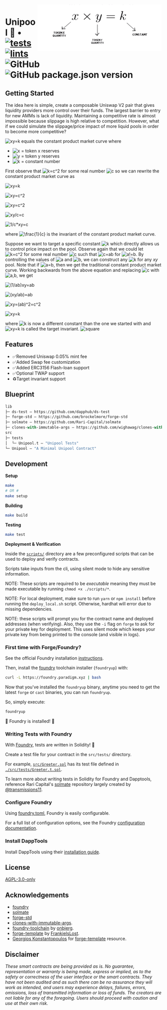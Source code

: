 <img align="right" width="400" height="150" top="100" src="./assets/readme.png">

# Unipool 🦄 • [![tests](https://github.com/abigger87/femplate/actions/workflows/tests.yml/badge.svg)](https://github.com/abigger87/femplate/actions/workflows/tests.yml) [![lints](https://github.com/abigger87/femplate/actions/workflows/lints.yml/badge.svg)](https://github.com/abigger87/femplate/actions/workflows/lints.yml) ![GitHub](https://img.shields.io/github/license/abigger87/femplate)  ![GitHub package.json version](https://img.shields.io/github/package-json/v/abigger87/femplate)


## Getting Started

The idea here is simple, create a composable Uniswap V2 pair that gives liquidity providers more control over their funds. The largest barrier to entry for new AMMs is lack of liquidity. Maintaining a competitive rate is almost impossible because slippage is high relative to competition. However, what if we could simulate the slippage/price impact of more liquid pools in order to become more competitive?

![xy=k](https://latex.codecogs.com/svg.image?xy=k) equals the constant product market curve where 
* ![x](https://latex.codecogs.com/svg.image?x) = token x reserves
* ![y](https://latex.codecogs.com/svg.image?y) = token y reserves
* ![k](https://latex.codecogs.com/svg.image?k) = constant number

First observe that ![k=c^2](https://latex.codecogs.com/svg.image?k=c^2) for some real number ![c](https://latex.codecogs.com/svg.image?c) so we can rewrite  the constant product market curve as 

![xy=k](https://latex.codecogs.com/svg.image?xy=k)

![xy=c^2](https://latex.codecogs.com/svg.image?xy=c^2)

![xy=c^2](https://latex.codecogs.com/svg.image?xy=c^2)

![xy/c=c](https://latex.codecogs.com/svg.image?\frac{xy}{c}=c)

![1/c*xy=c](https://latex.codecogs.com/svg.image?\frac{1}{c}xy=c)


where ![\frac{1}{c}](https://latex.codecogs.com/svg.image?1/c) is the invariant of the constant product market curve. 

Suppose we want to target a specific constant ![k](https://latex.codecogs.com/svg.image?k) which directly allows us to control price impact on the pool. Observe again that we could let ![k=c^2](https://latex.codecogs.com/svg.image?k=c^2) for some real number ![c](https://latex.codecogs.com/svg.image?c) such that ![c=ab](https://latex.codecogs.com/svg.image?c=ab) for ![a!=b](https://latex.codecogs.com/svg.image?a&space;\neq&space;b). By controlling the values of ![a](https://latex.codecogs.com/svg.image?a) and ![b](https://latex.codecogs.com/svg.image?b), we can construct any ![k](https://latex.codecogs.com/svg.image?k) for any $xy$ pool. Note that if ![a=b](https://latex.codecogs.com/svg.image?a=b), then we get the traditional constant product market curve. Working backwards from the above equation and replacing ![c](https://latex.codecogs.com/svg.image?c) with ![a,b](https://latex.codecogs.com/svg.image?a,b), we get



![(1/ab)xy=ab](https://latex.codecogs.com/svg.image?\bg{white}\frac{1}{ab}xy=ab&space;)

![(xy/ab)=ab](https://latex.codecogs.com/svg.image?\frac{xy}{ab}=ab)

![xy=(ab)^2=c^2](https://latex.codecogs.com/svg.image?xy=(ab)^2=c^2)

![xy=k](https://latex.codecogs.com/svg.image?xy=k)



where ![k](https://latex.codecogs.com/svg.image?k) is now a different constant than the one we started with and 
![xy=k](https://latex.codecogs.com/svg.image?1/ab) is called the target invariant. ![square](https://latex.codecogs.com/svg.image?\square)


## Features

* ✅Removed Uniswap 0.05% mint fee
* ✅Added Swap fee customization
* ✅Added ERC3156 Flash-loan support
* ✅Optional TWAP support
* ♻️Target invariant support

## Blueprint

```ml
lib
├─ ds-test — https://github.com/dapphub/ds-test
├─ forge-std — https://github.com/brockelmore/forge-std
├─ solmate — https://github.com/Rari-Capital/solmate
├─ clones-with-immutable-args — https://github.com/wighawag/clones-with-immutable-args
src
├─ tests
│  └─ Unipool.t — "Unipool Tests"
└─ Unipool — "A Minimal Unipool Contract"
```

## Development

**Setup**
```bash
make
# OR #
make setup
```

**Building**
```bash
make build
```

**Testing**
```bash
make test
```

**Deployment & Verification**

Inside the [`scripts/`](./scripts/) directory are a few preconfigured scripts that can be used to deploy and verify contracts.

Scripts take inputs from the cli, using silent mode to hide any sensitive information.

NOTE: These scripts are required to be _executable_ meaning they must be made executable by running `chmod +x ./scripts/*`.

NOTE: For local deployment, make sure to run `yarn` or `npm install` before running the `deploy_local.sh` script. Otherwise, hardhat will error due to missing dependencies.

NOTE: these scripts will prompt you for the contract name and deployed addresses (when verifying). Also, they use the `-i` flag on `forge` to ask for your private key for deployment. This uses silent mode which keeps your private key from being printed to the console (and visible in logs).

### First time with Forge/Foundry?

See the official Foundry installation [instructions](https://github.com/gakonst/foundry/blob/master/README.md#installation).

Then, install the [foundry](https://github.com/gakonst/foundry) toolchain installer (`foundryup`) with:
```bash
curl -L https://foundry.paradigm.xyz | bash
```

Now that you've installed the `foundryup` binary,
anytime you need to get the latest `forge` or `cast` binaries,
you can run `foundryup`.

So, simply execute:
```bash
foundryup
```

🎉 Foundry is installed! 🎉

### Writing Tests with Foundry

With [Foundry](https://gakonst.xyz), tests are written in Solidity! 🥳

Create a test file for your contract in the `src/tests/` directory.

For example, [`src/Greeter.sol`](./src/Greeter.sol) has its test file defined in [`./src/tests/Greeter.t.sol`](./src/tests/Greeter.t.sol).

To learn more about writing tests in Solidity for Foundry and Dapptools, reference Rari Capital's [solmate](https://github.com/Rari-Capital/solmate/tree/main/src/test) repository largely created by [@transmissions11](https://twitter.com/transmissions11).

### Configure Foundry

Using [foundry.toml](./foundry.toml), Foundry is easily configurable.

For a full list of configuration options, see the Foundry [configuration documentation](https://github.com/gakonst/foundry/blob/master/config/README.md#all-options).

### Install DappTools

Install DappTools using their [installation guide](https://github.com/dapphub/dapptools#installation).


## License

[AGPL-3.0-only](https://github.com/abigger87/unipool/blob/master/LICENSE)

## Acknowledgements

- [foundry](https://github.com/gakonst/foundry)
- [solmate](https://github.com/Rari-Capital/solmate)
- [forge-std](https://github.com/brockelmore/forge-std)
- [clones-with-immutable-args](https://github.com/wighawag/clones-with-immutable-args).
- [foundry-toolchain](https://github.com/onbjerg/foundry-toolchain) by [onbjerg](https://github.com/onbjerg).
- [forge-template](https://github.com/FrankieIsLost/forge-template) by [FrankieIsLost](https://github.com/FrankieIsLost).
- [Georgios Konstantopoulos](https://github.com/gakonst) for [forge-template](https://github.com/gakonst/forge-template) resource.

## Disclaimer

_These smart contracts are being provided as is. No guarantee, representation or warranty is being made, express or implied, as to the safety or correctness of the user interface or the smart contracts. They have not been audited and as such there can be no assurance they will work as intended, and users may experience delays, failures, errors, omissions, loss of transmitted information or loss of funds. The creators are not liable for any of the foregoing. Users should proceed with caution and use at their own risk._
